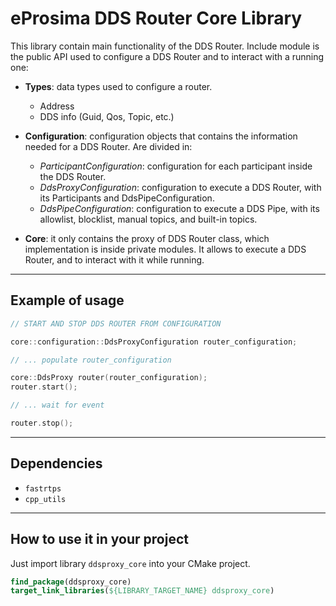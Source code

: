 # eProsima DDS Router Core Library

This library contain main functionality of the DDS Router.
Include module is the public API used to configure a DDS Router and to interact with a running one:

* **Types**: data types used to configure a router.
  * Address
  * DDS info (Guid, Qos, Topic, etc.)

* **Configuration**: configuration objects that contains the information needed for a DDS Router. Are divided in:
  * *ParticipantConfiguration*: configuration for each participant inside the DDS Router.
  * *DdsProxyConfiguration*: configuration to execute a DDS Router, with its Participants and DdsPipeConfiguration.
  * *DdsPipeConfiguration*: configuration to execute a DDS Pipe, with its allowlist, blocklist, manual topics, and built-in topics.

* **Core**: it only contains the proxy of DDS Router class, which implementation is inside private modules.
  It allows to execute a DDS Router, and to interact with it while running.

---

## Example of usage

```cpp
// START AND STOP DDS ROUTER FROM CONFIGURATION

core::configuration::DdsProxyConfiguration router_configuration;

// ... populate router_configuration

core::DdsProxy router(router_configuration);
router.start();

// ... wait for event

router.stop();
```

---

## Dependencies

* `fastrtps`
* `cpp_utils`

---

## How to use it in your project

Just import library `ddsproxy_core` into your CMake project.

```cmake
find_package(ddsproxy_core)
target_link_libraries(${LIBRARY_TARGET_NAME} ddsproxy_core)
```
